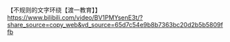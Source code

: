 【不规则的文字环绕【渡一教育】】 https://www.bilibili.com/video/BV1PMYsenE3t/?share_source=copy_web&vd_source=65d7c54e9b8b7363bc20d2b5b5809ffb